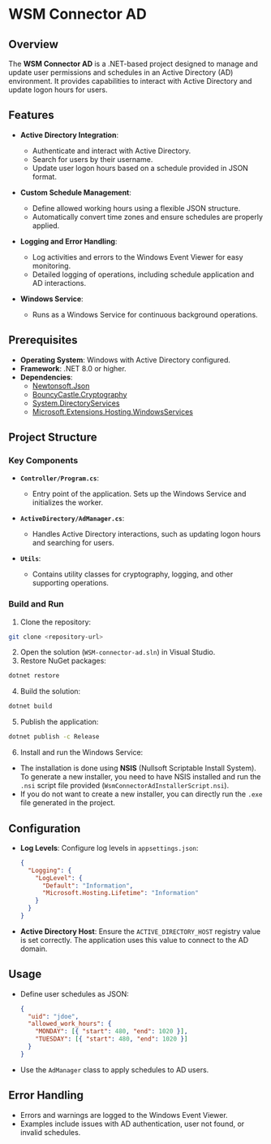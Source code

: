 # WSM Connector AD

## Overview
The **WSM Connector AD** is a .NET-based project designed to manage and update user permissions and schedules in an Active Directory (AD) environment. It provides capabilities to interact with Active Directory and update logon hours for users.

## Features
- **Active Directory Integration**:
  - Authenticate and interact with Active Directory.
  - Search for users by their username.
  - Update user logon hours based on a schedule provided in JSON format.

- **Custom Schedule Management**:
  - Define allowed working hours using a flexible JSON structure.
  - Automatically convert time zones and ensure schedules are properly applied.

- **Logging and Error Handling**:
  - Log activities and errors to the Windows Event Viewer for easy monitoring.
  - Detailed logging of operations, including schedule application and AD interactions.

- **Windows Service**:
  - Runs as a Windows Service for continuous background operations.

## Prerequisites
- **Operating System**: Windows with Active Directory configured.
- **Framework**: .NET 8.0 or higher.
- **Dependencies**:
  - [Newtonsoft.Json](https://www.nuget.org/packages/Newtonsoft.Json/)
  - [BouncyCastle.Cryptography](https://www.nuget.org/packages/BouncyCastle.Cryptography/)
  - [System.DirectoryServices](https://learn.microsoft.com/en-us/dotnet/api/system.directoryservices)
  - [Microsoft.Extensions.Hosting.WindowsServices](https://www.nuget.org/packages/Microsoft.Extensions.Hosting.WindowsServices/)

## Project Structure

### Key Components
- **`Controller/Program.cs`**:
  - Entry point of the application. Sets up the Windows Service and initializes the worker.

- **`ActiveDirectory/AdManager.cs`**:
  - Handles Active Directory interactions, such as updating logon hours and searching for users.

- **`Utils`**:
  - Contains utility classes for cryptography, logging, and other supporting operations.

### Build and Run
1. Clone the repository:
```bash
git clone <repository-url>
```
2. Open the solution (`WSM-connector-ad.sln`) in Visual Studio.
3. Restore NuGet packages:
```bash
dotnet restore
```
4. Build the solution:
```bash
dotnet build
```
5. Publish the application:
```bash
dotnet publish -c Release
```
6. Install and run the Windows Service:
  - The installation is done using **NSIS** (Nullsoft Scriptable Install System). To generate a new installer, you need to have NSIS installed and run the `.nsi` script file provided (`WsmConnectorAdInstallerScript.nsi`).
  - If you do not want to create a new installer, you can directly run the `.exe` file generated in the project.


## Configuration
- **Log Levels**:
  Configure log levels in `appsettings.json`:
  ```json
  {
    "Logging": {
      "LogLevel": {
        "Default": "Information",
        "Microsoft.Hosting.Lifetime": "Information"
      }
    }
  }
  ```

- **Active Directory Host**:
  Ensure the `ACTIVE_DIRECTORY_HOST` registry value is set correctly. The application uses this value to connect to the AD domain.

## Usage
- Define user schedules as JSON:
  ```json
  {
    "uid": "jdoe",
    "allowed_work_hours": {
      "MONDAY": [{ "start": 480, "end": 1020 }],
      "TUESDAY": [{ "start": 480, "end": 1020 }]
    }
  }
  ```
- Use the `AdManager` class to apply schedules to AD users.

## Error Handling
- Errors and warnings are logged to the Windows Event Viewer.
- Examples include issues with AD authentication, user not found, or invalid schedules.